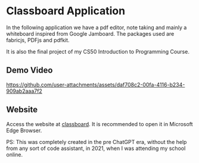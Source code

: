 # Classboard Application 
In the following application we have a pdf editor, note taking and mainly a whiteboard inspired from Google Jamboard.
The packages used are fabricjs, PDFjs and pdfkit.

It is also the final project of my CS50 Introduction to Programming Course.
## Demo Video
https://github.com/user-attachments/assets/daf708c2-00fa-4116-b234-909ab2aaa7f2


## Website
Access the website at [classboard](https://classboard.netlify.app/). 
It is recommended to open it in Microsoft Edge Browser.


PS: This was completely created in the pre ChatGPT era, without the help from any sort of code assistant, in 2021, when I was attending my school online.
